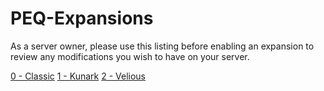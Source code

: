 # PEQ-Expansions

As a server owner, please use this listing before enabling an expansion to review any modifications you wish to have on your server.

[0 - Classic](https://github.com/xackery/peq-expansions/blob/master/0-classic.md)
[1 - Kunark](https://github.com/xackery/peq-expansions/blob/master/1-kunark.md)
[2 - Velious](https://github.com/xackery/peq-expansions/blob/master/2-velious.md)
